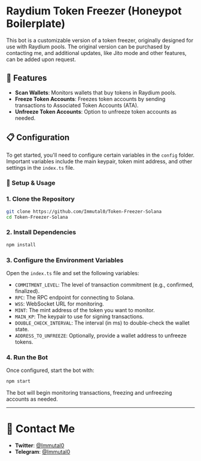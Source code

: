 # Raydium Token Freezer (Honeypot Boilerplate)

This bot is a customizable version of a token freezer, originally designed for use with Raydium pools. The original version can be purchased by contacting me, and additional updates, like Jito mode and other features, can be added upon request.

## 🌟 Features

- **Scan Wallets**: Monitors wallets that buy tokens in Raydium pools.
- **Freeze Token Accounts**: Freezes token accounts by sending transactions to Associated Token Accounts (ATA).
- **Unfreeze Token Accounts**: Option to unfreeze token accounts as needed.

## 📋 Configuration

To get started, you'll need to configure certain variables in the `config` folder. Important variables include the main keypair, token mint address, and other settings in the `index.ts` file.

### 🚀 Setup & Usage

### 1. Clone the Repository

```bash
git clone https://github.com/Immutal0/Token-Freezer-Solana
cd Token-Freezer-Solana
```

### 2. Install Dependencies

```bash
npm install
```

### 3. Configure the Environment Variables

Open the `index.ts` file and set the following variables:

- `COMMITMENT_LEVEL`: The level of transaction commitment (e.g., confirmed, finalized).
- `RPC`: The RPC endpoint for connecting to Solana.
- `WSS`: WebSocket URL for monitoring.
- `MINT`: The mint address of the token you want to monitor.
- `MAIN_KP`: The keypair to use for signing transactions.
- `DOUBLE_CHECK_INTERVAL`: The interval (in ms) to double-check the wallet state.
- `ADDRESS_TO_UNFREEZE`: Optionally, provide a wallet address to unfreeze tokens.

### 4. Run the Bot

Once configured, start the bot with:

```bash
npm start
```

The bot will begin monitoring transactions, freezing and unfreezing accounts as needed.

---

# 👤 Contact Me

- **Twitter**: [@Immutal0](https://x.com/Immutal0)
- **Telegram**: [@Immutal0](https://t.me/Immutal0)

